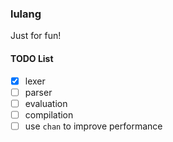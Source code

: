 ### lulang

Just for fun!

#### TODO List

* [x] lexer
* [ ] parser
* [ ] evaluation
* [ ] compilation
* [ ] use `chan` to improve performance